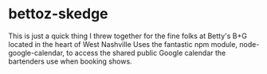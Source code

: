 # bettoz-skedge
This is just a quick thing I threw together for the fine folks at Betty's B+G located in the heart of West Nashville
Uses the fantastic npm module, node-google-calendar, to access the shared public Google calendar the bartenders use when booking shows.
